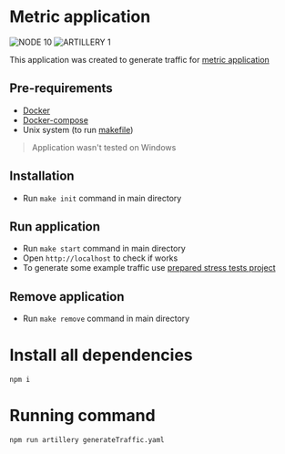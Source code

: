 # Metric application
![NODE 10](https://img.shields.io/badge/NODE-10-green)
![ARTILLERY 1](https://img.shields.io/badge/ARTILLERY-1-green)

This application was created to generate traffic for [metric application](https://github.com/TheGeniesis/metric_blog/tree/master/public)

## Pre-requirements
- [Docker](https://www.docker.com/)
- [Docker-compose](https://docs.docker.com/compose/)
- Unix system (to run [makefile](https://www.gnu.org/software/make/manual/html_node/Introduction.html))

> Application wasn't tested on Windows

## Installation
- Run `make init` command in main directory

## Run application
- Run `make start` command in main directory
- Open `http://localhost` to check if works
- To generate some example traffic use [prepared stress tests project](https://github.com/TheGeniesis/metric_blog_stress_tests)

## Remove application
- Run `make remove` command in main directory



# Install all dependencies
`npm i`

# Running command
`npm run artillery generateTraffic.yaml`
